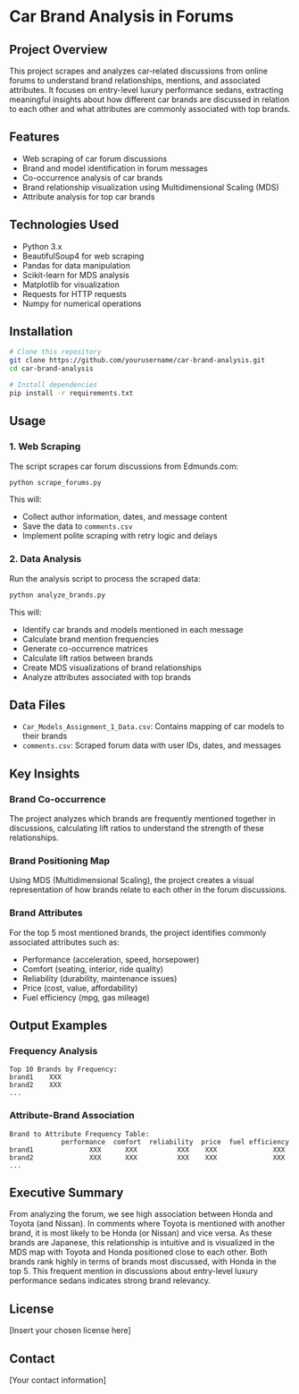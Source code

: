 # Car Brand Analysis in Forums

## Project Overview
This project scrapes and analyzes car-related discussions from online forums to understand brand relationships, mentions, and associated attributes. It focuses on entry-level luxury performance sedans, extracting meaningful insights about how different car brands are discussed in relation to each other and what attributes are commonly associated with top brands.

## Features
- Web scraping of car forum discussions
- Brand and model identification in forum messages
- Co-occurrence analysis of car brands
- Brand relationship visualization using Multidimensional Scaling (MDS)
- Attribute analysis for top car brands

## Technologies Used
- Python 3.x
- BeautifulSoup4 for web scraping
- Pandas for data manipulation
- Scikit-learn for MDS analysis
- Matplotlib for visualization
- Requests for HTTP requests
- Numpy for numerical operations

## Installation

```bash
# Clone this repository
git clone https://github.com/yourusername/car-brand-analysis.git
cd car-brand-analysis

# Install dependencies
pip install -r requirements.txt
```

## Usage

### 1. Web Scraping
The script scrapes car forum discussions from Edmunds.com:

```python
python scrape_forums.py
```

This will:
- Collect author information, dates, and message content
- Save the data to `comments.csv`
- Implement polite scraping with retry logic and delays

### 2. Data Analysis
Run the analysis script to process the scraped data:

```python
python analyze_brands.py
```

This will:
- Identify car brands and models mentioned in each message
- Calculate brand mention frequencies
- Generate co-occurrence matrices
- Calculate lift ratios between brands
- Create MDS visualizations of brand relationships
- Analyze attributes associated with top brands

## Data Files
- `Car_Models_Assignment_1_Data.csv`: Contains mapping of car models to their brands
- `comments.csv`: Scraped forum data with user IDs, dates, and messages

## Key Insights

### Brand Co-occurrence
The project analyzes which brands are frequently mentioned together in discussions, calculating lift ratios to understand the strength of these relationships.

### Brand Positioning Map
Using MDS (Multidimensional Scaling), the project creates a visual representation of how brands relate to each other in the forum discussions.

### Brand Attributes
For the top 5 most mentioned brands, the project identifies commonly associated attributes such as:
- Performance (acceleration, speed, horsepower)
- Comfort (seating, interior, ride quality)
- Reliability (durability, maintenance issues)
- Price (cost, value, affordability)
- Fuel efficiency (mpg, gas mileage)

## Output Examples

### Frequency Analysis
```
Top 10 Brands by Frequency:
brand1    XXX
brand2    XXX
...
```

### Attribute-Brand Association
```
Brand to Attribute Frequency Table:
             performance  comfort  reliability  price  fuel efficiency
brand1              XXX      XXX          XXX    XXX              XXX
brand2              XXX      XXX          XXX    XXX              XXX
...
```

## Executive Summary
From analyzing the forum, we see high association between Honda and Toyota (and Nissan). In comments where Toyota is mentioned with another brand, it is most likely to be Honda (or Nissan) and vice versa. As these brands are Japanese, this relationship is intuitive and is visualized in the MDS map with Toyota and Honda positioned close to each other. Both brands rank highly in terms of brands most discussed, with Honda in the top 5. This frequent mention in discussions about entry-level luxury performance sedans indicates strong brand relevancy.

## License
[Insert your chosen license here]

## Contact
[Your contact information]
